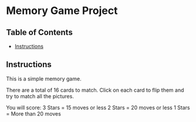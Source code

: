 # Memory Game Project

## Table of Contents

* [Instructions](#instructions)

## Instructions

This is a simple memory game.

There are a total of 16 cards to match. Click on each card to flip them and try to match all the pictures.

You will score:
    3 Stars = 15 moves or less
    2 Stars = 20 moves or less
    1 Stars = More than 20 moves